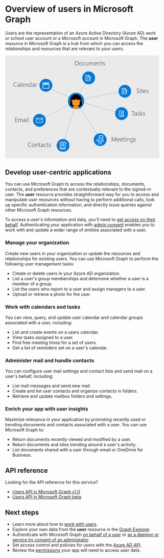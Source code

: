 # Overview of users in Microsoft Graph

Users are the representation of an Azure Active Directory (Azure AD) work or school user account or a Microsoft account in Microsoft Graph. The **user** resource in Microsoft Graph is a hub from which you can access the relationships and resources that are relevant to your users.

![Diagram showing a user connected to calendar, email, contacts, meetings, tasks, sites, and documents](images/users.png)

## Develop user-centric applications

You can use Microsoft Graph to access the relationships, documents, contacts, and preferences that are contextually relevant to the signed-in user. The **user** resource provides straightforward way for you to access and manipulate user resources without having to perform additional calls, look up specific authentication information, and directly issue queries against other Microsoft Graph resources.

To access a user's information and data, you'll need to [get access on their behalf](https://developer.microsoft.com/graph/docs/concepts/auth_v2_user). Authenticating your application with [admin consent](https://developer.microsoft.com/en-us/graph/docs/concepts/permissions_reference) enables you to work with and update a wider range of entities associated with a user.

### Manage your organization

Create new users in your organization or update the resources and relationships for existing users. You can use Microsoft Graph to perform the following user management tasks: 

- Create or delete users in your Azure AD organization.
- List a user's group memberships and determine whether a user is a member of a group.
- List the users who report to a user and assign managers to a user.
- Upload or retrieve a photo for the user.

### Work with calendars and tasks

You can view, query, and update user calendar and calendar groups associated with a user, including:

- List and create events on a users calendar.
- View tasks assigned to a user.
- Find free meeting times for a set of users.
- Get a list of reminders set on a user's calendar.

### Administer mail and handle contacts

You can configure user mail settings and contact lists and send mail on a user's behalf, including:

- List mail messages and send new mail.
- Create and list user contacts and organize contacts in folders.
- Retrieve and update mailbox folders and settings.

### Enrich your app with user insights

Maximize relevance in your application by promoting recently used or trending documents and contacts associated with a user. You can use Microsoft Graph to:

- Return documents recently viewed and modified by a user.
- Return documents and sites trending around a user's activity.
- List documents shared with a user through email or OneDrive for Business.

## API reference
Looking for the API reference for this service?

- [Users API in Microsoft Graph v1.0](../api-reference/v1.0/resources/users.md)
- [Users API in Microsoft Graph beta](../api-reference/beta/resources/users.md)

## Next steps

- Learn more about how to [work with users](../api-reference/v1.0/resources/users.md).
- Explore your own data from the **user** resource in the [Graph Explorer](https://developer.microsoft.com/graph/graph-explorer).
- Authenticate with Microsoft Graph [on behalf of a user](auth_v2_user.md) or [as a daemon or service by consent of an administator](auth_v2_service.md).
- Set access control and policies for users with the [Azure AD API](../api-reference/v1.0/resources/azure_ad_overview.md).
- Review the [permissions](permissions_reference.md) your app will need to access user data. 
<!-- This isn't really a next step; let's remove to keep the list of links concise.>
- Stay up to date with Microsoft Graph [changelog](https://developer.microsoft.com/graph/docs/concepts/changelog).
-->

